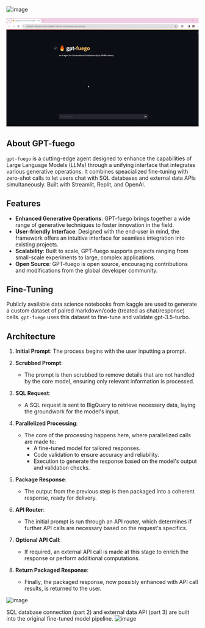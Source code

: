 ![image](https://github.com/Nathan-Roll1/GPT-FIRE/assets/96995554/f6895e53-f96d-47c2-b311-a5cebc3b0cc6)

![GPT-fuego Demo](gpt-fuego-demo.gif)

## About GPT-fuego

`gpt-fuego` is a cutting-edge agent designed to enhance the capabilities of Large Language Models (LLMs) through a unifying interface that integrates various generative operations. It combines speacialized fine-tuning with zero-shot calls to let users chat with SQL databases and external data APIs simultaneously. Built with Streamlit, Replit, and OpenAI.

## Features

- **Enhanced Generative Operations**: GPT-fuego brings together a wide range of generative techniques to foster innovation in the field.
- **User-friendly Interface**: Designed with the end-user in mind, the framework offers an intuitive interface for seamless integration into existing projects.
- **Scalability**: Built to scale, GPT-fuego supports projects ranging from small-scale experiments to large, complex applications.
- **Open Source**: GPT-fuego is open source, encouraging contributions and modifications from the global developer community.

## Fine-Tuning
Publicly available data science notebooks from kaggle are used to generate a custom dataset of paired markdown/code (treated as chat/response) cells. `gpt-fuego` uses this dataset to fine-tune and validate gpt-3.5-turbo.

## Architecture
1. **Initial Prompt**: The process begins with the user inputting a prompt.
   
2. **Scrubbed Prompt**: 
   - The prompt is then scrubbed to remove details that are not handled by the core model, ensuring only relevant information is processed.

3. **SQL Request**:
   - A SQL request is sent to BigQuery to retrieve necessary data, laying the groundwork for the model's input.

4. **Parallelized Processing**:
   - The core of the processing happens here, where parallelized calls are made to:
     - A fine-tuned model for tailored responses.
     - Code validation to ensure accuracy and reliability.
     - Execution to generate the response based on the model's output and validation checks.

5. **Package Response**:
   - The output from the previous step is then packaged into a coherent response, ready for delivery.

6. **API Router**:
   - The initial prompt is run through an API router, which determines if further API calls are necessary based on the request's specifics.

7. **Optional API Call**:
   - If required, an external API call is made at this stage to enrich the response or perform additional computations.

8. **Return Packaged Response**:
   - Finally, the packaged response, now possibly enhanced with API call results, is returned to the user.

![image](https://github.com/Nathan-Roll1/gpt-fuego/assets/96995554/1558b5ec-535d-46a4-8348-5e7af5320241)


SQL database connection (part 2) and external data API (part 3) are built into the original fine-tuned model pipeline.
![image](https://github.com/Nathan-Roll1/gpt-fuego/assets/96995554/33c77905-9b29-4e19-8c29-2d4dbd94da4a)

